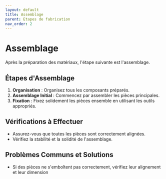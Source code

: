 ```yaml
---
layout: default
title: Assemblage
parent: Etapes de fabrication
nav_order: 2
---
```


# Assemblage

Après la préparation des matériaux, l'étape suivante est l'assemblage.

## Étapes d'Assemblage

1. **Organisation** : Organisez tous les composants préparés.
2. **Assemblage Initial** : Commencez par assembler les pièces principales.
3. **Fixation** : Fixez solidement les pièces ensemble en utilisant les outils appropriés.

## Vérifications à Effectuer

- Assurez-vous que toutes les pièces sont correctement alignées.
- Vérifiez la stabilité et la solidité de l'assemblage.

## Problèmes Communs et Solutions

- Si des pièces ne s'emboîtent pas correctement, vérifiez leur alignement et leur dimension
